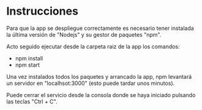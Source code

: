 Instrucciones
===============
Para que la app se despliegue correctamente es necesario tener instalada la última versión de "Nodejs" y su gestor de paquetes "npm".

Acto seguido ejecutar desde la carpeta raiz de la app los comandos:
-   npm install
-   npm start

Una vez instalados todos los paquetes y arrancado la app, npm levantará un servidor en "localhsot:3000" (esto puede tardar unos minutos).

Puede cerrar el servicio desde la consola donde se haya iniciado pulsando las teclas "Ctrl + C".

